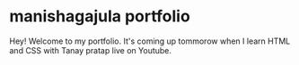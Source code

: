 # manishagajula portfolio

Hey! Welcome to my portfolio. It's coming up tommorow when I learn HTML and CSS with Tanay pratap live on Youtube.
